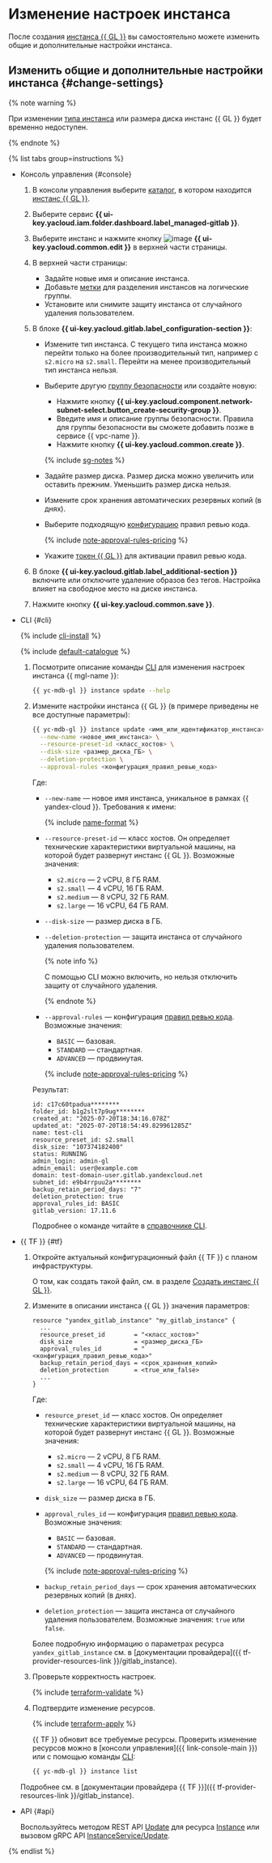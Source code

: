 # Изменение настроек инстанса

После создания [инстанса {{ GL }}](../../concepts/index.md#instance) вы самостоятельно можете изменить общие и дополнительные настройки инстанса.

## Изменить общие и дополнительные настройки инстанса {#change-settings}

{% note warning %}

При изменении [типа инстанса](../../concepts/index.md#config) или размера диска инстанс {{ GL }} будет временно недоступен.

{% endnote %}

{% list tabs group=instructions %}

- Консоль управления {#console}

  1. В консоли управления выберите [каталог](../../../resource-manager/concepts/resources-hierarchy.md#folder), в котором находится [инстанс {{ GL }}](../../concepts/index.md#instance).
  1. Выберите сервис **{{ ui-key.yacloud.iam.folder.dashboard.label_managed-gitlab }}**.
  1. Выберите инстанс и нажмите кнопку ![image](../../../_assets/console-icons/pencil.svg) **{{ ui-key.yacloud.common.edit }}** в верхней части страницы.
  1. В верхней части страницы:

      * Задайте новые имя и описание инстанса.
      * Добавьте [метки](../../../resource-manager/concepts/labels.md) для разделения инстансов на логические группы.
      * Установите или снимите защиту инстанса от случайного удаления пользователем.

  1. В блоке **{{ ui-key.yacloud.gitlab.label_configuration-section }}**:

      * Измените тип инстанса. С текущего типа инстанса можно перейти только на более производительный тип, например с `s2.micro` на `s2.small`. Перейти на менее производительный тип инстанса нельзя.
      * Выберите другую [группу безопасности](../../../vpc/concepts/security-groups.md) или создайте новую:

        * Нажмите кнопку **{{ ui-key.yacloud.component.network-subnet-select.button_create-security-group }}**.
        * Введите имя и описание группы безопасности. Правила для группы безопасности вы сможете добавить позже в сервисе {{ vpc-name }}.
        * Нажмите кнопку **{{ ui-key.yacloud.common.create }}**.

        {% include [sg-notes](../../../_includes/managed-gitlab/sg-notes.md) %}

      * Задайте размер диска. Размер диска можно увеличить или оставить прежним. Уменьшить размер диска нельзя.
      * Измените срок хранения автоматических резервных копий (в днях).
      * Выберите подходящую [конфигурацию](../../concepts/approval-rules.md#packages) правил ревью кода.

          {% include [note-approval-rules-pricing](../../../_includes/managed-gitlab/note-approval-rules-pricing.md) %}

      * Укажите [токен {{ GL }}](../approval-rules.md#gitlab-token) для активации правил ревью кода.

  1. В блоке **{{ ui-key.yacloud.gitlab.label_additional-section }}** включите или отключите удаление образов без тегов. Настройка влияет на свободное место на диске инстанса.
  1. Нажмите кнопку **{{ ui-key.yacloud.common.save }}**.

- CLI {#cli}

  {% include [cli-install](../../../_includes/cli-install.md) %}

  {% include [default-catalogue](../../../_includes/default-catalogue.md) %}

  1. Посмотрите описание команды [CLI](../../../cli) для изменения настроек инстанса {{ mgl-name }}:

      ```bash
      {{ yc-mdb-gl }} instance update --help
      ```

  1. Измените настройки инстанса {{ GL }} (в примере приведены не все доступные параметры):

      ```bash
      {{ yc-mdb-gl }} instance update <имя_или_идентификатор_инстанса> \
        --new-name <новое_имя_инстанса> \
        --resource-preset-id <класс_хостов> \
        --disk-size <размер_диска_ГБ> \
        --deletion-protection \
        --approval-rules <конфигурация_правил_ревью_кода>
      ```

      Где:

      * `--new-name` — новое имя инстанса, уникальное в рамках {{ yandex-cloud }}. Требования к имени:

          {% include [name-format](../../../_includes/name-format.md) %}

      * `--resource-preset-id` — класс хостов. Он определяет технические характеристики виртуальной машины, на которой будет развернут инстанс {{ GL }}. Возможные значения:

          * `s2.micro` — 2 vCPU, 8 ГБ RAM.
          * `s2.small` — 4 vCPU, 16 ГБ RAM.
          * `s2.medium` — 8 vCPU, 32 ГБ RAM.
          * `s2.large` — 16 vCPU, 64 ГБ RAM.

      * `--disk-size` — размер диска в ГБ.
      * `--deletion-protection` — защита инстанса от случайного удаления пользователем.

          {% note info %}

          С помощью CLI можно включить, но нельзя отключить защиту от случайного удаления.

          {% endnote %}

      * `--approval-rules` — конфигурация [правил ревью кода](../../concepts/approval-rules.md). Возможные значения:

          * `BASIC` — базовая.
          * `STANDARD` — стандартная.
          * `ADVANCED` — продвинутая.

          {% include [note-approval-rules-pricing](../../../_includes/managed-gitlab/note-approval-rules-pricing.md) %}

      Результат:

      ```text
      id: c17c60tpadua********
      folder_id: b1g2slt7p9ug********
      created_at: "2025-07-20T18:34:16.078Z"
      updated_at: "2025-07-20T18:54:49.829961285Z"
      name: test-cli
      resource_preset_id: s2.small
      disk_size: "107374182400"
      status: RUNNING
      admin_login: admin-gl
      admin_email: user@example.com
      domain: test-domain-user.gitlab.yandexcloud.net
      subnet_id: e9b4rrpuu2a********
      backup_retain_period_days: "7"
      deletion_protection: true
      approval_rules_id: BASIC
      gitlab_version: 17.11.6
      ```

      Подробнее о команде читайте в [справочнике CLI](../../cli-ref/instance/update.md).

- {{ TF }} {#tf}

  1. Откройте актуальный конфигурационный файл {{ TF }} с планом инфраструктуры.

      О том, как создать такой файл, см. в разделе [Создать инстанс {{ GL }}](instance-create.md#create).

  1. Измените в описании инстанса {{ GL }} значения параметров:

      ```hcl
      resource "yandex_gitlab_instance" "my_gitlab_instance" {
        ...
        resource_preset_id        = "<класс_хостов>"
        disk_size                 = <размер_диска_ГБ>
        approval_rules_id         = "<конфигурация_правил_ревью_кода>"
        backup_retain_period_days = <срок_хранения_копий>
        deletion_protection       = <true_или_false>
        ...
      }
      ```

      Где:

      * `resource_preset_id` — класс хостов. Он определяет технические характеристики виртуальной машины, на которой будет развернут инстанс {{ GL }}. Возможные значения:
          * `s2.micro` — 2 vCPU, 8 ГБ RAM.
          * `s2.small` — 4 vCPU, 16 ГБ RAM.
          * `s2.medium` — 8 vCPU, 32 ГБ RAM.
          * `s2.large` — 16 vCPU, 64 ГБ RAM.

      * `disk_size` — размер диска в ГБ.
      * `approval_rules_id` — конфигурация [правил ревью кода](../../concepts/approval-rules.md). Возможные значения:

          * `BASIC` — базовая.
          * `STANDARD` — стандартная.
          * `ADVANCED` — продвинутая.

          {% include [note-approval-rules-pricing](../../../_includes/managed-gitlab/note-approval-rules-pricing.md) %}

      * `backup_retain_period_days` — срок хранения автоматических резервных копий (в днях).
      * `deletion_protection` — защита инстанса от случайного удаления пользователем. Возможные значения: `true` или `false`.

      Более подробную информацию о параметрах ресурса `yandex_gitlab_instance` см. в [документации провайдера]({{ tf-provider-resources-link }}/gitlab_instance).

  1. Проверьте корректность настроек.

      {% include [terraform-validate](../../../_includes/mdb/terraform/validate.md) %}

  1. Подтвердите изменение ресурсов.

      {% include [terraform-apply](../../../_includes/mdb/terraform/apply.md) %}

      {{ TF }} обновит все требуемые ресурсы. Проверить изменение ресурсов можно в [консоли управления]({{ link-console-main }}) или с помощью команды [CLI](../../../cli/):

      ```bash
      {{ yc-mdb-gl }} instance list
      ```

  Подробнее см. в [документации провайдера {{ TF }}]({{ tf-provider-resources-link }}/gitlab_instance).

- API {#api}

  Воспользуйтесь методом REST API [Update](../../api-ref/Instance/update.md) для ресурса [Instance](../../api-ref/Instance/index.md) или вызовом gRPC API [InstanceService/Update](../../api-ref/grpc/Instance/update.md).

{% endlist %}
